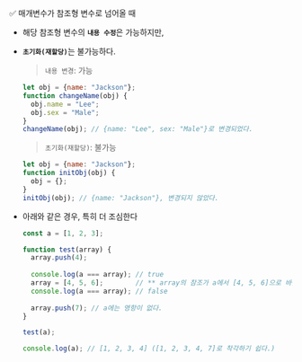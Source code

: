 ✅ 매개변수가 참조형 변수로 넘어올 때
* 해당 참조형 변수의 <b>`내용 수정`</b>은 가능하지만,
* <b>`초기화(재할당)`</b>는 불가능하다.
  > `내용 변경`: 가능
  ```javascript
  let obj = {name: "Jackson"};
  function changeName(obj) {
    obj.name = "Lee";
    obj.sex = "Male";
  }
  changeName(obj); // {name: "Lee", sex: "Male"}로 변경되었다.
  ```
  > `초기화(재할당)`: 불가능
  ```javascript
  let obj = {name: "Jackson"};
  function initObj(obj) {
    obj = {};
  }
  initObj(obj); // {name: "Jackson"}, 변경되지 않았다.
  ```

* 아래와 같은 경우, 특히 더 조심한다
  ```js
  const a = [1, 2, 3];

  function test(array) {
    array.push(4);
    
    console.log(a === array); // true
    array = [4, 5, 6];        // ** array의 참조가 a에서 [4, 5, 6]으로 바뀐다.
    console.log(a === array); // false
    
    array.push(7); // a에는 영항이 없다.
  }

  test(a);

  console.log(a); // [1, 2, 3, 4] ([1, 2, 3, 4, 7]로 착각하기 쉽다.)
  ```